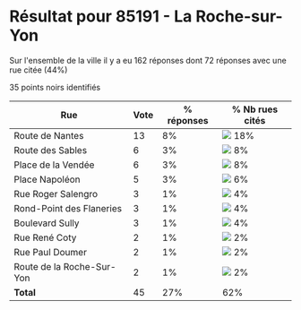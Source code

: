 # Résultat pour 85191 - La Roche-sur-Yon

Sur l'ensemble de la ville il y a eu 162 réponses dont 72 réponses avec une rue citée (44%)

35 points noirs identifiés

| Rue | Vote | % réponses | % Nb rues cités|
|-----|------|------------|----------------|
| Route de Nantes | 13 | 8% | <img src="../../img/bar_18.gif" />&nbsp;18%|
| Route des Sables | 6 | 3% | <img src="../../img/bar_8.gif" />&nbsp;8%|
| Place de la Vendée | 6 | 3% | <img src="../../img/bar_8.gif" />&nbsp;8%|
| Place Napoléon | 5 | 3% | <img src="../../img/bar_6.gif" />&nbsp;6%|
| Rue Roger Salengro | 3 | 1% | <img src="../../img/bar_4.gif" />&nbsp;4%|
| Rond-Point des Flaneries | 3 | 1% | <img src="../../img/bar_4.gif" />&nbsp;4%|
| Boulevard Sully | 3 | 1% | <img src="../../img/bar_4.gif" />&nbsp;4%|
| Rue René Coty | 2 | 1% | <img src="../../img/bar_2.gif" />&nbsp;2%|
| Rue Paul Doumer | 2 | 1% | <img src="../../img/bar_2.gif" />&nbsp;2%|
| Route de la Roche-Sur-Yon | 2 | 1% | <img src="../../img/bar_2.gif" />&nbsp;2%|
| **Total** | 45 | 27% | 62%|
